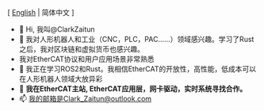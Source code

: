 \[ [English](README.md) | 简体中文 \]

- 👋 Hi, 我叫@ClarkZaitun
- 👀 我对人形机器人和工业（CNC，PLC，PAC……）领域感兴趣。学习了Rust之后，我对区块链和虚拟货币也感兴趣。
- 我对EtherCAT协议和用户应用场景非常熟悉
- 🌱 我正在学习ROS2和Rust。我相信EtherCAT的开放性，高性能，低成本可以在人形机器人领域大放异彩
- 💞️ **我在EtherCAT主站, EtherCAT应用层，网卡驱动，实时系统寻找合作。**
- 📫 我的邮箱是Clark_Zaitun@outlook.com
